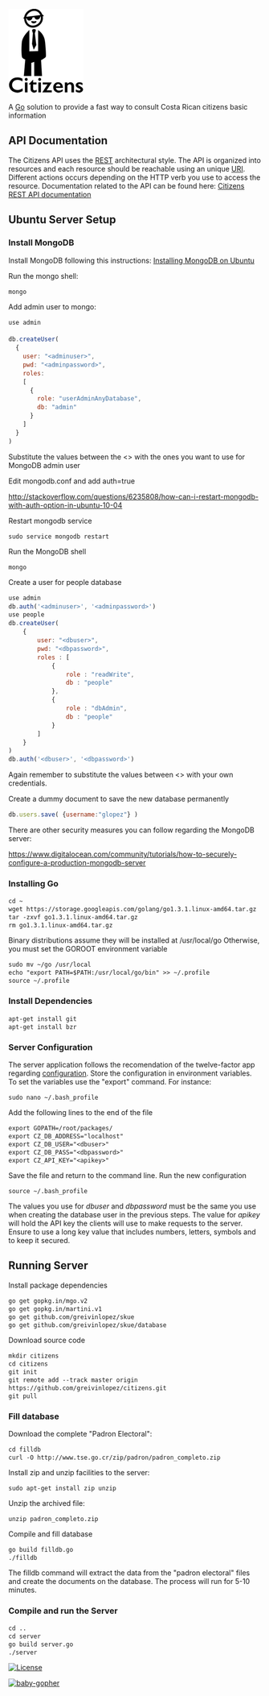 ![citizens-logo](https://raw.githubusercontent.com/greivinlopez/citizens/master/citizenslogosmall.png)

A [Go](http://golang.org/) solution to provide a fast way to consult Costa Rican citizens basic information

## API Documentation

The Citizens API uses the [REST](http://en.wikipedia.org/wiki/Representational_state_transfer) architectural style.  The API is organized into resources and each resource should be reachable using an unique [URI](http://en.wikipedia.org/wiki/Uniform_resource_identifier).  Different actions occurs depending on the HTTP verb you use to access the resource.  Documentation related to the API can be found here: [Citizens REST API documentation](https://github.com/greivinlopez/citizens/blob/master/CitizensAPIDocumentation.pdf?raw=true)

## Ubuntu Server Setup

### Install MongoDB

Install MongoDB following this instructions: [Installing MongoDB on Ubuntu](https://www.digitalocean.com/community/tutorials/how-to-install-mongodb-on-ubuntu-12-04)

Run the mongo shell:

```console
mongo
```

Add admin user to mongo:

```javascript
use admin

db.createUser(
  {
    user: "<adminuser>",
    pwd: "<adminpassword>",
    roles:
    [
      {
        role: "userAdminAnyDatabase",
        db: "admin"
      }
    ]
  }
)
```
Substitute the values between the <> with the ones you want to use for MongoDB admin user

Edit mongodb.conf and add auth=true

http://stackoverflow.com/questions/6235808/how-can-i-restart-mongodb-with-auth-option-in-ubuntu-10-04

Restart mongodb service

```console
sudo service mongodb restart
```

Run the MongoDB shell

```console
mongo
```

Create a user for people database

```javascript
use admin
db.auth('<adminuser>', '<adminpassword>')
use people
db.createUser(
	{
	    user: "<dbuser>",
	    pwd: "<dbpassword>",
	    roles : [
			{
				role : "readWrite",
				db : "people"
			},
			{
				role : "dbAdmin",
				db : "people"
			}
		]
	}
)
db.auth('<dbuser>', '<dbpassword>')
```

Again remember to substitute the values between <> with your own credentials.

Create a dummy document to save the new database permanently

```javascript
db.users.save( {username:"glopez"} )
```

There are other security measures you can follow regarding the MongoDB server:

https://www.digitalocean.com/community/tutorials/how-to-securely-configure-a-production-mongodb-server

### Installing Go

```console
cd ~
wget https://storage.googleapis.com/golang/go1.3.1.linux-amd64.tar.gz
tar -zxvf go1.3.1.linux-amd64.tar.gz
rm go1.3.1.linux-amd64.tar.gz
```

Binary distributions assume they will be installed at /usr/local/go Otherwise, you must set the GOROOT environment variable

```console
sudo mv ~/go /usr/local
echo "export PATH=$PATH:/usr/local/go/bin" >> ~/.profile
source ~/.profile
```

### Install Dependencies

```console
apt-get install git
apt-get install bzr
```

### Server Configuration

The server application follows the recomendation of the twelve-factor app regarding [configuration](http://12factor.net/config). Store the configuration in environment variables. To set the variables use the "export" command. For instance:

```console
sudo nano ~/.bash_profile
```

Add the following lines to the end of the file

```console
export GOPATH=/root/packages/
export CZ_DB_ADDRESS="localhost"
export CZ_DB_USER="<dbuser>"
export CZ_DB_PASS="<dbpassword>"
export CZ_API_KEY="<apikey>"
```

Save the file and return to the command line.  Run the new configuration

```console
source ~/.bash_profile
```

The values you use for *dbuser* and *dbpassword* must be the same you use when creating the database user in the previous steps.  The value for *apikey* will hold the API key the clients will use to make requests to the server. Ensure to use a long key value that includes numbers, letters, symbols and to keep it secured.

## Running Server

Install package dependencies

```console
go get gopkg.in/mgo.v2
go get gopkg.in/martini.v1
go get github.com/greivinlopez/skue
go get github.com/greivinlopez/skue/database
```

Download source code

```console
mkdir citizens
cd citizens
git init
git remote add --track master origin https://github.com/greivinlopez/citizens.git
git pull
```

### Fill database

Download the complete "Padron Electoral":

```console
cd filldb
curl -O http://www.tse.go.cr/zip/padron/padron_completo.zip
```

Install zip and unzip facilities to the server:

```console
sudo apt-get install zip unzip
```

Unzip the archived file:

```console
unzip padron_completo.zip
```

Compile and fill database

```console
go build filldb.go
./filldb
```

The filldb command will extract the data from the "padron electoral" files and create the documents on the database. The process will run for 5-10 minutes.

### Compile and run the Server

```console
cd ..
cd server
go build server.go
./server
```
[![License](http://img.shields.io/:license-mit-blue.svg)](http://opensource.org/licenses/MIT)

[![baby-gopher](https://raw2.github.com/drnic/babygopher-site/gh-pages/images/babygopher-badge.png)](http://www.babygopher.org)
